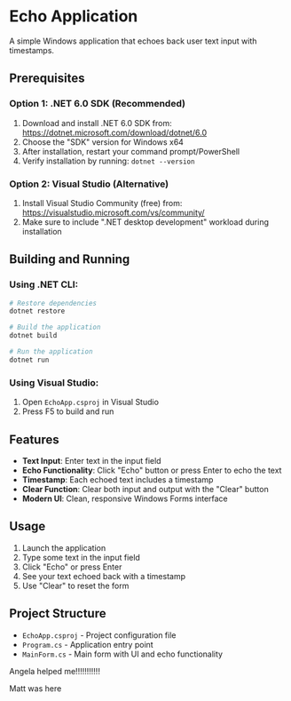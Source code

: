 # Echo Application

A simple Windows application that echoes back user text input with timestamps.

## Prerequisites

### Option 1: .NET 6.0 SDK (Recommended)
1. Download and install .NET 6.0 SDK from: https://dotnet.microsoft.com/download/dotnet/6.0
2. Choose the "SDK" version for Windows x64
3. After installation, restart your command prompt/PowerShell
4. Verify installation by running: `dotnet --version`

### Option 2: Visual Studio (Alternative)
1. Install Visual Studio Community (free) from: https://visualstudio.microsoft.com/vs/community/
2. Make sure to include ".NET desktop development" workload during installation

## Building and Running

### Using .NET CLI:
```bash
# Restore dependencies
dotnet restore

# Build the application
dotnet build

# Run the application
dotnet run
```

### Using Visual Studio:
1. Open `EchoApp.csproj` in Visual Studio
2. Press F5 to build and run

## Features

- **Text Input**: Enter text in the input field
- **Echo Functionality**: Click "Echo" button or press Enter to echo the text
- **Timestamp**: Each echoed text includes a timestamp
- **Clear Function**: Clear both input and output with the "Clear" button
- **Modern UI**: Clean, responsive Windows Forms interface

## Usage

1. Launch the application
2. Type some text in the input field
3. Click "Echo" or press Enter
4. See your text echoed back with a timestamp
5. Use "Clear" to reset the form

## Project Structure

- `EchoApp.csproj` - Project configuration file
- `Program.cs` - Application entry point
- `MainForm.cs` - Main form with UI and echo functionality


Angela helped me!!!!!!!!!!!

Matt was here

